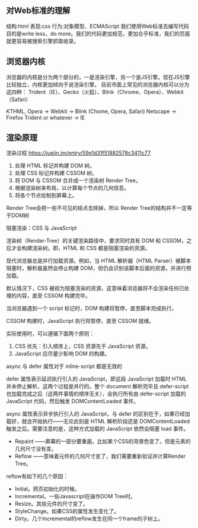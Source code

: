 ## 对Web标准的理解
结构:html
表现:css
行为:对象模型、ECMAScript
我们使用Web标准去编写代码目的是write less，do more。我们的代码更加规范，更加合乎标准，我们的页面就更容易被搜索引擎抓取收录。

## 浏览器内核
浏览器的内核是分为两个部分的，一是渲染引擎，另一个是JS引擎。现在JS引擎比较独立，内核更加倾向于说渲染引擎。
目前市面上常见的浏览器内核可以分为这四种： Trident（IE）、Gecko（火狐）、Blink（Chrome、Opera）、Webkit（Safari）

KTHML, Opera -> Webkit -> Blink (Chome, Opera, Safari)
Netscape -> Firefox
Trident or whatever -> IE 

## 渲染原理
渲染过程
https://juejin.im/entry/59e1d31f51882578c3411c77

1. 处理 HTML 标记并构建 DOM 树。
2. 处理 CSS 标记并构建 CSSOM 树。
3. 将 DOM 与 CSSOM 合并成一个渲染树 Render Tree。
4. 根据渲染树来布局，以计算每个节点的几何信息。
5. 将各个节点绘制到屏幕上。

Render Tree会把一些不可见的结点去除掉，所以 Render Tree的结构并不一定等于DOM树

阻塞渲染：CSS 与 JavaScript

渲染树（Render-Tree）的关键渲染路径中，要求同时具有 DOM 和 CSSOM，之后才会构建渲染树。即，HTML 和 CSS 都是阻塞渲染的资源。

现代浏览器总是并行加载资源。例如，当 HTML 解析器（HTML Parser）被脚本阻塞时，解析器虽然会停止构建 DOM，但仍会识别该脚本后面的资源，并进行预加载。

默认情况下，CSS 被视为阻塞渲染的资源，这意味着浏览器将不会渲染任何已处理的内容，直至 CSSOM 构建完毕。

当浏览器遇到一个 script 标记时，DOM 构建将暂停，直至脚本完成执行。

CSSOM 构建时，JavaScript 执行将暂停，直至 CSSOM 就绪。

实际使用时，可以遵循下面两个原则：
1. CSS 优先：引入顺序上，CSS 资源先于 JavaScript 资源。
2. JavaScript 应尽量少影响 DOM 的构建。

async 与 defer 属性对于 inline-script 都是无效的

defer 属性表示延迟执行引入的 JavaScript，即这段 JavaScript 加载时 HTML 并未停止解析，这两个过程是并行的。整个 document 解析完毕且 defer-script 也加载完成之后（这两件事情的顺序无关），会执行所有由 defer-script 加载的 JavaScript 代码，然后触发 DOMContentLoaded 事件。

async 属性表示异步执行引入的 JavaScript，与 defer 的区别在于，如果已经加载好，就会开始执行——无论此刻是 HTML 解析阶段还是 DOMContentLoaded 触发之后。需要注意的是，这种方式加载的 JavaScript 依然会阻塞 load 事件。


- Repaint ——屏幕的一部分要重画，比如某个CSS的背景色变了。但是元素的几何尺寸没有变。
- Reflow ——意味着元件的几何尺寸变了，我们需要重新验证并计算Render Tree。

reflow有如下的几个原因：
- Initial。网页初始化的时候。
- Incremental。一些Javascript在操作DOM Tree时。
- Resize。其些元件的尺寸变了。
- StyleChange。如果CSS的属性发生变化了。
- Dirty。几个Incremental的reflow发生在同一个frame的子树上。